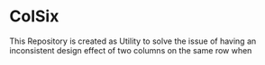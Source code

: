 # ColSix
This Repository is created as Utility to solve the issue of having an inconsistent design effect of two columns on the same row  when 
